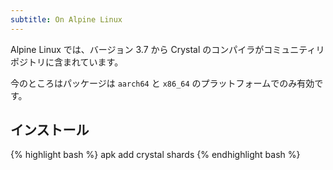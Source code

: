 ```yaml
---
subtitle: On Alpine Linux
---
```


Alpine Linux では、バージョン 3.7 から Crystal のコンパイラがコミュニティリポジトリに含まれています。

今のところはパッケージは `aarch64` と `x86_64` のプラットフォームでのみ有効です。

## インストール

<div class="code_section">
{% highlight bash %}
apk add crystal shards
{% endhighlight bash %}
</div>
